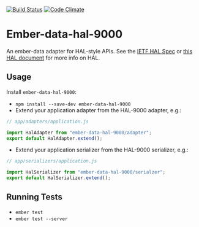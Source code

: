 [![Build
Status](https://travis-ci.org/201-created/ember-data-hal-9000.svg?branch=master)](https://travis-ci.org/201-created/ember-data-hal-9000)
[![Code Climate](https://codeclimate.com/github/201-created/ember-data-hal-9000/badges/gpa.svg)](https://codeclimate.com/github/201-created/ember-data-hal-9000)

# Ember-data-hal-9000

An ember-data adapter for HAL-style APIs.
See the [IETF HAL Spec](https://tools.ietf.org/html/draft-kelly-json-hal-06) or [this HAL document](http://stateless.co/hal_specification.html) for more info on HAL.

## Usage

Install `ember-data-hal-9000`:

 * `npm install --save-dev ember-data-hal-9000`
 * Extend your application adapter from the HAL-9000 adapter, e.g.:

```javascript
// app/adapters/application.js

import HalAdapter from "ember-data-hal-9000/adapter";
export default HalAdapter.extend();
```

 * Extend your application serializer from the HAL-9000 serializer, e.g.:

```javascript
// app/serializers/application.js

import HalSerializer from "ember-data-hal-9000/serialzer";
export default HalSerializer.extend();
```

## Running Tests

* `ember test`
* `ember test --server`
